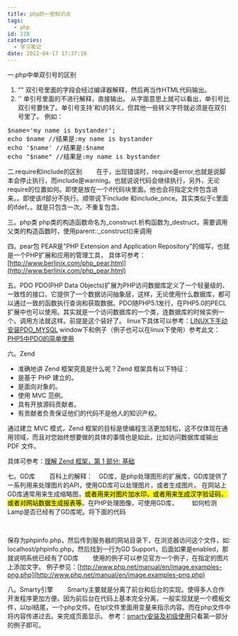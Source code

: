 ```yaml
---
title: php的一些知识点
tags:
  - php
id: 228
categories:
  - 学习笔记
date: 2012-04-17 17:37:18
---
```


一.php中单双引号的区别

1.  "" 双引号里面的字段会经过编译器解释，然后再当作HTML代码输出。
2.  '' 单引号里面的不进行解释，直接输出。
从字面意思上就可以看出，单引号比双引号要快了。单引号支持\'和\\的转义，但其他一些转义字符就必须是在双引号里了。
例如：
<pre lang="php">
$name='my name is bystander';
echo $name //结果是:my name is bystander
echo '$name' //结果是:$name
echo "$name" //结果是:my name is bystander
</pre>
二.require和include的区别
　　在于，出现错误时，require是error,也就是说脚本会停止执行，而include是warning。也就说说代码会继续执行，另外，无论require的位置如何。即使是放在一个if代码块里面。他也会将指定文件包含进来。。即使该if部分不执行。顺带说下include 和include_once。其实类似于c里面的ifdef。。就是只包含一次。不重复包含。

三。php类
php类的构造函数命名为_construct.析构函数为_destruct，需要调用父类的构造函数时，使用parent::_construct()来调用

四。pear包
PEAR是"PHP Extension and Application Repository"的缩写，也就是一个PHP扩展和应用的管理工具，
具体可参考：[http://www.berlinix.com/php_pear.html](http://www.berlinix.com/php_pear.html)

五。PDO
PDO(PHP Data Objects)扩展为PHP访问数据库定义了一个轻量级的、一致性的接口，它提供了一个数据访问抽象层，这样，无论使用什么数据库，都可以通过一致的函数执行查询和获取数据。PDO随PHP5.1发行，在PHP5.0的PECL扩展中也可以使用。其实就是一个访问数据库的一个类，连数据库的时候实例一个。调用方法就这样。前提是这个装好了。
linux下具体可以参考：[LINUX下手动安装PDO_MYSQL](http://www.pkphp.com/2008/04/24/linux%E4%B8%8B%E6%89%8B%E5%8A%A8%E5%AE%89%E8%A3%85pdo_mysql/)
window下和例子（例子也可以在linux下使用）参考此文：[PHP5中PDO的简单使用](http://blog.csdn.net/heiyeshuwu/article/details/1355970)

六。Zend

*   准确地讲 Zend 框架究竟是什么呢？Zend 框架具有以下特征：
*   是基于 PHP 建立的。
*   是面向对象的。
*   使用 MVC 范例。
*   具有开放源码贡献者。
*   有贡献者负责保证他们的代码不是他人的知识产权。

通过建立 MVC 模式，Zend 框架的目标是使编程生活更加轻松，这不仅体现在通用领域，而且对您始终想要做的具体的事情也是如此，比如访问数据库或输出 PDF 文件。

具体可参考：[理解 Zend 框架，第 1 部分: 基础](https://www.ibm.com/developerworks/cn/opensource/os-php-zend1/)

七。GD库
　　百科上的解释：　GD库，是php处理图形的扩展库，GD库提供了一系列用来处理图片的API，使用GD库可以处理图片，或者生成图片。 在网站上GD库通常用来生成缩略图，<mark>或者用来对图片加水印，或者用来生成汉字验证码，或者对网站数据生成报表等</mark>。在PHP处理图像，可使用GD库，
　　如何检测Lamp是否已经有了GD库呢。将下面的代码<pre lang="php"><?php phpinfo(); ?> </pre>
保存为phpinfo.php，然后传到服务器的网站目录下，在浏览器访问这个文件，如: localhost/phpinfo.php，然后找到一行为GD Support，后面如果是enabled，那就说明系统已经有了GD库
　　使用的例子可以参见官方一个例子，在指定的图片上添加文字。
例子参见：[http://www.php.net/manual/en/image.examples-png.php](http://www.php.net/manual/en/image.examples-png.php)

八。Smarty引擎
　　Smarty主要就是分离了前台和后台的实现。使得多人合作开发程序更加方便。因为前后台在代码上基本完全分离，一般实现就是一个模板文件，以tpl结尾，一个php文件。在tpl文件里面用变量来指示内容。而在php文件中将内容传递过去。来完成页面显示。
参考：[smarty安装及初级使用](http://blog.csdn.net/phphot/article/details/2190534)只看第一部分的例子即可。